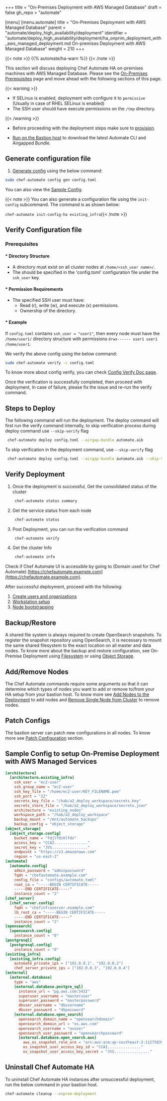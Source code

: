 +++
title = "On-Premises Deployment with AWS Managed Database"
draft = false
gh_repo = "automate"

[menu]
  [menu.automate]
    title = "On-Premises Deployment with AWS Managed Database"
    parent = "automate/deploy_high_availability/deployment"
    identifier = "automate/deploy_high_availability/deployment/ha_onprim_deployment_with_aws_managed_deployment.md On-premises Deployment with AWS Managed Database"
    weight = 210
+++

{{< note >}}
{{% automate/ha-warn %}}
{{< /note >}}

This section will discuss deploying Chef Automate HA on-premises machines with AWS Managed Database. Please see the [On-Premises Prerequisites](/automate/ha_on_premises_deployment_prerequisites/) page and move ahead with the following sections of this page.

{{< warning >}}

- If SELinux is enabled, deployment with configure it to `permissive` (Usually in case of RHEL SELinux is enabled)
- The SSH user should have execute permissions on the `/tmp` directory.

{{< /warning >}}

- Before proceeding with the deployment steps make sure to [provision](/automate/ha_onprim_deployment_procedure/#provisioning).

- [Run on the Bastion host](/automate/ha_onprim_deployment_procedure/#deploy-the-bastion-host) to download the latest Automate CLI and Airgapped Bundle.

## Generate configuration file

1. [Generate config](/automate/ha_config_gen) using the below command:

```bash
sudo chef-automate config gen config.toml
```

You can also view the [Sample Config](#sample-config-to-setup-on-premise-deployment-with-aws-managed-services).

{{< note >}} You can also generate a configuration file using the `init-config` subcommand. The command is as shown below:

`chef-automate init-config-ha existing_infra`{{< /note >}}

## Verify Configuration file

### Prerequisites

#### * Directory Structure

- A directory must exist on all cluster nodes at `/home/<ssh_user name>/`.
- The should be specified in the 'config.toml' configuration file under the `ssh_user` key.

#### * Permission Requirements

- The specified SSH user must have:
  - Read (r), write (w), and execute (x) permissions.
  - Ownership of the directory.

#### * Example

If `config.toml` contains `ssh_user = "user1"`, then every node must have the `/home/user1/` directory structure with permissions `drwx------ user1 user1 /home/user1`.


We verify the above config using the below command:

```bash
sudo chef-automate verify -c config.toml
```

To know more about config verify, you can check [Config Verify Doc page](/automate/ha_verification_check/).

Once the verification is successfully completed, then proceed with deployment, In case of failure, please fix the issue and re-run the verify command.

## Steps to Deploy

The following command will run the deployment. The deploy command will first run the verify command internally, to skip verification process during deploy command use `--skip-verify` flag

```bash
 chef-automate deploy config.toml --airgap-bundle automate.aib
```

To skip verification in the deployment command, use `--skip-verify` flag

```bash
 chef-automate deploy config.toml --airgap-bundle automate.aib --skip-verify
```
## Verify Deployment

1. Once the deployment is successful, Get the consolidated status of the cluster

    ```bash
     chef-automate status summary
    ```

1.  Get the service status from each node

    ```bash
     chef-automate status
    ```

1. Post Deployment, you can run the verification command  

    ```bash
     chef-automate verify
    ```

1. Get the cluster Info

    ```bash
     chef-automate info
    ```

Check if Chef Automate UI is accessible by going to (Domain used for Chef Automate) [https://chefautomate.example.com](https://chefautomate.example.com).

After successful deployment, proceed with the following:

   1. [Create users and organizations](/automate/ha_node_bootstraping/#create-users-and-organization)
   1. [Workstation setup](/automate/ha_node_bootstraping/#workstation-setup)
   1. [Node bootstrapping](/automate/ha_node_bootstraping/#bootstraping-a-node)

## Backup/Restore

A shared file system is always required to create OpenSearch snapshots. To register the snapshot repository using OpenSearch, it is necessary to mount the same shared filesystem to the exact location on all master and data nodes. To know more about the backup and restore configuration, see On-Premise Deployment using [Filesystem](/automate/ha_backup_restore_file_system) or using [Object Storage](/automate/ha_backup_restore_object_storage).

## Add/Remove Nodes

The Chef Automate commands require some arguments so that it can determine which types of nodes you want to add or remove to/from your HA setup from your bastion host. To know more see [Add Nodes to the Deployment](/automate/ha_add_nodes_to_the_deployment) to add nodes and [Remove Single Node from Cluster](/automate/ha_remove_single_node_from_cluster) to remove nodes.

## Patch Configs

The bastion server can patch new configurations in all nodes. To know more see [Patch Configuration](/automate/ha_config/#patch-configuration) section.

## Sample Config to setup On-Premise Deployment with AWS Managed Services

```toml
[architecture]
  [architecture.existing_infra]
    ssh_user = "ec2-user"
    ssh_group_name = "ec2-user"
    ssh_key_file = "/home/ec2-user/KEY_FILENAME.pem"
    ssh_port = "22"
    secrets_key_file = "/hab/a2_deploy_workspace/secrets.key"
    secrets_store_file = "/hab/a2_deploy_workspace/secrets.json"
    architecture = "existing_nodes"
    workspace_path = "/hab/a2_deploy_workspace"
    backup_mount = "/mnt/automate_backups"
    backup_config = "object_storage"
[object_storage]
  [object_storage.config]
    bucket_name = "fdjlfdsklfds"
    access_key = "CCAI..............."
    secret_key = "JVS................"
    endpoint = "https://s3.amazonaws.com"
    region = "us-east-2"
[automate]
  [automate.config]
    admin_password = "adminpassword"
    fqdn = "chefautomate.example.com"
    config_file = "configs/automate.toml"
    root_ca = "-----BEGIN CERTIFICATE-----
    -----END CERTIFICATE-----"
    instance_count = "2"
[chef_server]
  [chef_server.config]
    fqdn = "chefinfraserver.example.com"
    lb_root_ca = "-----BEGIN CERTIFICATE-----
    -----END CERTIFICATE-----"
    instance_count = "2"
[opensearch]
  [opensearch.config]
    instance_count = "0"
[postgresql]
  [postgresql.config]
    instance_count = "0"
[existing_infra]
  [existing_infra.config]
    automate_private_ips = ["192.0.0.1", "192.0.0.2"]
    chef_server_private_ips = ["192.0.0.3", "192.0.0.4"]
[external]
  [external.database]
    type = "aws"
    [external.database.postgre_sql]
      instance_url = "pg.aws.com:5432"
      superuser_username = "masteruser"
      superuser_password = "masterpassword"
      dbuser_username = "dbusername"
      dbuser_password = "dbpassword"
    [external.database.open_search]
      opensearch_domain_name = "opensearchdomain"
      opensearch_domain_url = "os.aws.com"
      opensearch_username = "osuser"
      opensearch_user_password = "opensearchpassowrd"
      [external.database.open_search.aws]
        aws_os_snapshot_role_arn = "arn:aws:acm:ap-southeast-2:112758395563:certificate/9b04-6513-4ac5-9332-2ce4e"
        os_snapshot_user_access_key_id = "CCAI..............."
        os_snapshot_user_access_key_secret = "JVS................"
```

## Uninstall Chef Automate HA

To uninstall Chef Automate HA instances after unsuccessful deployment, run the below command in your bastion host.

```bash
chef-automate cleanup --onprem-deployment
```
